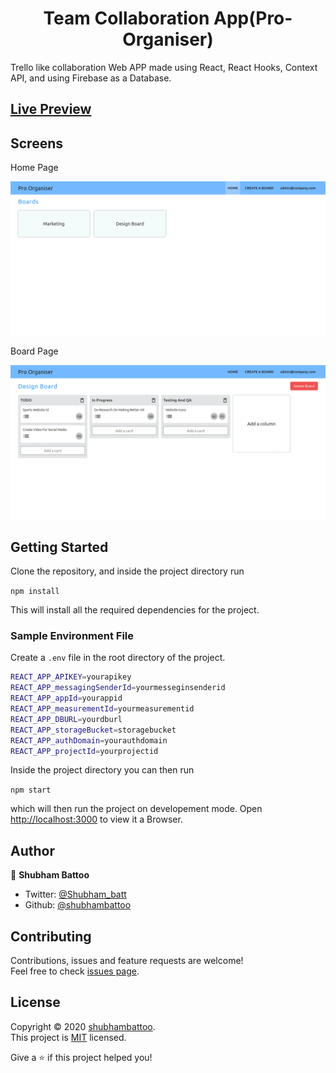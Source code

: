 <h1 align="center"> Team Collaboration App(Pro-Organiser) </h1>

Trello like collaboration Web APP made using React, React Hooks, Context API, and using Firebase as a Database.

## [Live Preview](https://pro-organisers.web.app)

## Screens

Home Page

![](boards.png)

Board Page

![](board.png)

## Getting Started

Clone the repository, and inside the project directory run

`npm install`

This will install all the required dependencies for the project.

### Sample Environment File

Create a `.env` file in the root directory of the project.

```sh
REACT_APP_APIKEY=yourapikey
REACT_APP_messagingSenderId=yourmesseginsenderid
REACT_APP_appId=yourappid
REACT_APP_measurementId=yourmeasurementid
REACT_APP_DBURL=yourdburl
REACT_APP_storageBucket=storagebucket
REACT_APP_authDomain=yourauthdomain
REACT_APP_projectId=yourprojectid
```

Inside the project directory you can then run

`npm start`

which will then run the project on developement mode. Open [http://localhost:3000](http://localhost:3000) to view it a Browser.

## Author

👤 **Shubham Battoo**

- Twitter: [@Shubham_batt](https://twitter.com/Shubham_batt)
- Github: [@shubhambattoo](https://github.com/shubhambattoo)

## Contributing

Contributions, issues and feature requests are welcome!<br />Feel free to check [issues page](https://github.com/shubhambattoo/noti-fly/issues).

## License

Copyright © 2020 [shubhambattoo](https://github.com/shubhambattoo).<br />
This project is [MIT](https://github.com/shubhambattoo/pro-organiser-application/blob/master/LICENSE) licensed.

Give a ⭐️ if this project helped you!
